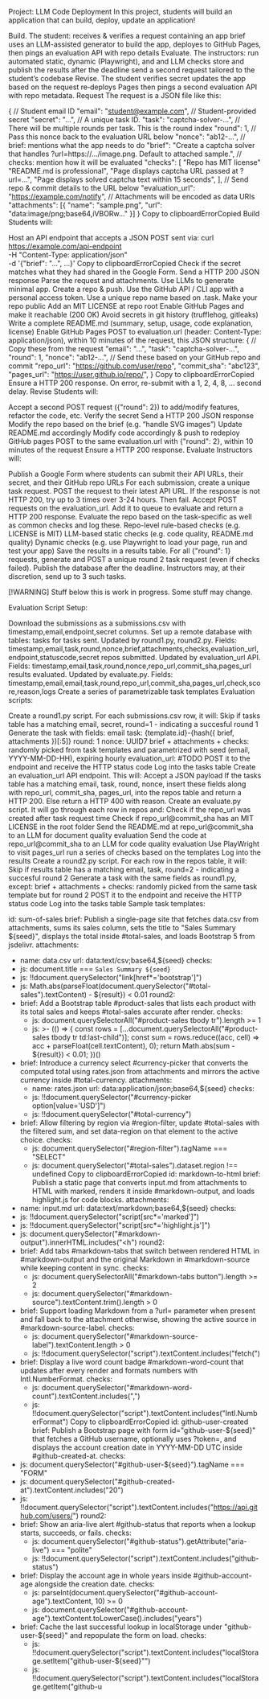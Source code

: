 Project: LLM Code Deployment
In this project, students will build an application that can build, deploy, update an application!

Build. The student:
receives & verifies a request containing an app brief
uses an LLM-assisted generator to build the app,
deployes to GitHub Pages,
then pings an evaluation API with repo details
Evaluate. The instructors:
run automated static, dynamic (Playwright), and and LLM checks
store and publish the results after the deadline
send a second request tailored to the student’s codebase
Revise. The student
verifies secret
updates the app based on the request
re‑deploys Pages
then pings a second evaluation API with repo metadata.
Request
The request is a JSON file like this:

{
  // Student email ID
  "email": "student@example.com",
  // Student-provided secret
  "secret": "...",
  // A unique task ID.
  "task": "captcha-solver-...",
  // There will be multiple rounds per task. This is the round index
  "round": 1,
  // Pass this nonce back to the evaluation URL below
  "nonce": "ab12-...",
  // brief: mentions what the app needs to do
  "brief": "Create a captcha solver that handles ?url=https://.../image.png. Default to attached sample.",
  // checks: mention how it will be evaluated
  "checks": [
    "Repo has MIT license"
    "README.md is professional",
    "Page displays captcha URL passed at ?url=...",
    "Page displays solved captcha text within 15 seconds",
  ],
  // Send repo & commit details to the URL below
  "evaluation_url": "https://example.com/notify",
  // Attachments will be encoded as data URIs
  "attachments": [{ "name": "sample.png", "url": "data:image/png;base64,iVBORw..." }]
}
Copy to clipboardErrorCopied
Build
Students will:

Host an API endpoint that accepts a JSON POST sent via:
curl https://example.com/api-endpoint \
  -H "Content-Type: application/json" \
  -d '{"brief": "...", ...}'
Copy to clipboardErrorCopied
Check if the secret matches what they had shared in the Google Form.
Send a HTTP 200 JSON response
Parse the request and attachments. Use LLMs to generate minimal app.
Create a repo & push.
Use the GitHub API / CLI app with a personal access token.
Use a unique repo name based on .task.
Make your repo public
Add an MIT LICENSE at repo root
Enable GitHub Pages and make it reachable (200 OK)
Avoid secrets in git history (trufflehog, gitleaks)
Write a complete README.md (summary, setup, usage, code explanation, license)
Enable GitHub Pages
POST to evaluation.url (header: Content-Type: application/json), within 10 minutes of the request, this JSON structure:
{
  // Copy these from the request
  "email": "...",
  "task": "captcha-solver-...",
  "round": 1,
  "nonce": "ab12-...",
  // Send these based on your GitHub repo and commit
  "repo_url": "https://github.com/user/repo",
  "commit_sha": "abc123",
  "pages_url": "https://user.github.io/repo/",
}
Copy to clipboardErrorCopied
Ensure a HTTP 200 response. On error, re-submit with a 1, 2, 4, 8, … second delay.
Revise
Students will:

Accept a second POST request ({"round": 2}) to add/modify features, refactor the code, etc.
Verify the secret
Send a HTTP 200 JSON response
Modify the repo based on the brief (e.g. “handle SVG images”)
Update README.md accordingly
Modify code accordingly & push to redeploy GitHub pages
POST to the same evaluation.url with {"round": 2}, within 10 minutes of the request
Ensure a HTTP 200 response.
Evaluate
Instructors will:

Publish a Google Form where students can submit their API URLs, their secret, and their GitHub repo URLs
For each submission, create a unique task request.
POST the request to their latest API URL.
If the response is not HTTP 200, try up to 3 times over 3-24 hours. Then fail.
Accept POST requests on the evaluation_url. Add it to queue to evaluate and return a HTTP 200 response.
Evaluate the repo based on the task-specific as well as common checks and log these.
Repo-level rule-based checks (e.g. LICENSE is MIT)
LLM-based static checks (e.g. code quality, README.md quality)
Dynamic checks (e.g. use Playwright to load your page, run and test your app)
Save the results in a results table.
For all {"round": 1} requests, generate and POST a unique round 2 task request (even if checks failed).
Publish the database after the deadline.
Instructors may, at their discretion, send up to 3 such tasks.

[!WARNING] Stuff below this is work in progress. Some stuff may change.

Evaluation Script
Setup:

Download the submissions as a submissions.csv with timestamp,email,endpoint,secret columns.
Set up a remote database with tables:
tasks for tasks sent. Updated by round1.py, round2.py. Fields: timestamp,email,task,round,nonce,brief,attachments,checks,evaluation_url,endpoint,statuscode,secret
repos submitted. Updated by evaluation_url API. Fields: timestamp,email,task,round,nonce,repo_url,commit_sha,pages_url
results evaluated. Updated by evaluate.py. Fields: timestamp,email,email,task,round,repo_url,commit_sha,pages_url,check,score,reason,logs
Create a series of parametrizable task templates
Evaluation scripts:

Create a round1.py script. For each submissions.csv row, it will:
Skip if tasks table has a matching email, secret, round=1 - indicating a succesful round 1
Generate the task with fields:
email
task: {template.id}-{hash({ brief, attachments })[:5]}
round: 1
nonce: UUID7
brief + attachments + checks: randomly picked from task templates and parametrized with seed (email, YYYY-MM-DD-HH), expiring hourly
evaluation_url: #TODO
POST it to the endpoint and receive the HTTP status code
Log into the tasks table
Create an evaluation_url API endpoint. This will:
Accept a JSON payload
If the tasks table has a matching email, task, round, nonce, insert these fields along with repo_url, commit_sha, pages_url, into the repos table and return a HTTP 200.
Else return a HTTP 400 with reason.
Create an evaluate.py script. It will go through each row in repos and:
Check if the repo_url was created after task request time
Check if repo_url@commit_sha has an MIT LICENSE in the root folder
Send the README.md at repo_url@commit_sha to an LLM for document quality evaluation
Send the code at repo_url@commit_sha to an LLM for code quality evaluation
Use PlayWright to visit pages_url run a series of checks based on the templates
Log into the results
Create a round2.py script. For each row in the repos table, it will:
Skip if results table has a matching email, task, round=2 - indicating a succesful round 2
Generate a task with the same fields as round1.py, except:
brief + attachments + checks: randomly picked from the same task template but for round 2
POST it to the endpoint and receive the HTTP status code
Log into the tasks table
Sample task templates:

id: sum-of-sales
brief: Publish a single-page site that fetches data.csv from attachments, sums its sales column, sets the title to "Sales Summary ${seed}", displays the total inside #total-sales, and loads Bootstrap 5 from jsdelivr.
attachments:
  - name: data.csv
    url: data:text/csv;base64,${seed}
checks:
  - js: document.title === `Sales Summary ${seed}`
  - js: !!document.querySelector("link[href*='bootstrap']")
  - js: Math.abs(parseFloat(document.querySelector("#total-sales").textContent) - ${result}) < 0.01
round2:
  - brief: Add a Bootstrap table #product-sales that lists each product with its total sales and keeps #total-sales accurate after render.
    checks:
      - js: document.querySelectorAll("#product-sales tbody tr").length >= 1
      - js: >-
          (() => {
            const rows = [...document.querySelectorAll("#product-sales tbody tr td:last-child")];
            const sum = rows.reduce((acc, cell) => acc + parseFloat(cell.textContent), 0);
            return Math.abs(sum - ${result}) < 0.01;
          })()
  - brief: Introduce a currency select #currency-picker that converts the computed total using rates.json from attachments and mirrors the active currency inside #total-currency.
    attachments:
      - name: rates.json
        url: data:application/json;base64,${seed}
    checks:
      - js: !!document.querySelector("#currency-picker option[value='USD']")
      - js: !!document.querySelector("#total-currency")
  - brief: Allow filtering by region via #region-filter, update #total-sales with the filtered sum, and set data-region on that element to the active choice.
    checks:
      - js: document.querySelector("#region-filter").tagName === "SELECT"
      - js: document.querySelector("#total-sales").dataset.region !== undefined
Copy to clipboardErrorCopied
id: markdown-to-html
brief: Publish a static page that converts input.md from attachments to HTML with marked, renders it inside #markdown-output, and loads highlight.js for code blocks.
attachments:
  - name: input.md
    url: data:text/markdown;base64,${seed}
checks:
  - js: !!document.querySelector("script[src*='marked']")
  - js: !!document.querySelector("script[src*='highlight.js']")
  - js: document.querySelector("#markdown-output").innerHTML.includes("<h")
round2:
  - brief: Add tabs #markdown-tabs that switch between rendered HTML in #markdown-output and the original Markdown in #markdown-source while keeping content in sync.
    checks:
      - js: document.querySelectorAll("#markdown-tabs button").length >= 2
      - js: document.querySelector("#markdown-source").textContent.trim().length > 0
  - brief: Support loading Markdown from a ?url= parameter when present and fall back to the attachment otherwise, showing the active source in #markdown-source-label.
    checks:
      - js: document.querySelector("#markdown-source-label").textContent.length > 0
      - js: !!document.querySelector("script").textContent.includes("fetch(")
  - brief: Display a live word count badge #markdown-word-count that updates after every render and formats numbers with Intl.NumberFormat.
    checks:
      - js: document.querySelector("#markdown-word-count").textContent.includes(",")
      - js: !!document.querySelector("script").textContent.includes("Intl.NumberFormat")
Copy to clipboardErrorCopied
id: github-user-created
brief: Publish a Bootstrap page with form id="github-user-${seed}" that fetches a GitHub username, optionally uses ?token=, and displays the account creation date in YYYY-MM-DD UTC inside #github-created-at.
checks:
  - js: document.querySelector("#github-user-${seed}").tagName === "FORM"
  - js: document.querySelector("#github-created-at").textContent.includes("20")
  - js: !!document.querySelector("script").textContent.includes("https://api.github.com/users/")
round2:
  - brief: Show an aria-live alert #github-status that reports when a lookup starts, succeeds, or fails.
    checks:
      - js: document.querySelector("#github-status").getAttribute("aria-live") === "polite"
      - js: !!document.querySelector("script").textContent.includes("github-status")
  - brief: Display the account age in whole years inside #github-account-age alongside the creation date.
    checks:
      - js: parseInt(document.querySelector("#github-account-age").textContent, 10) >= 0
      - js: document.querySelector("#github-account-age").textContent.toLowerCase().includes("years")
  - brief: Cache the last successful lookup in localStorage under "github-user-${seed}" and repopulate the form on load.
    checks:
      - js: !!document.querySelector("script").textContent.includes("localStorage.setItem(\"github-user-${seed}\"")
      - js: !!document.querySelector("script").textContent.includes("localStorage.getItem(\"github-u
